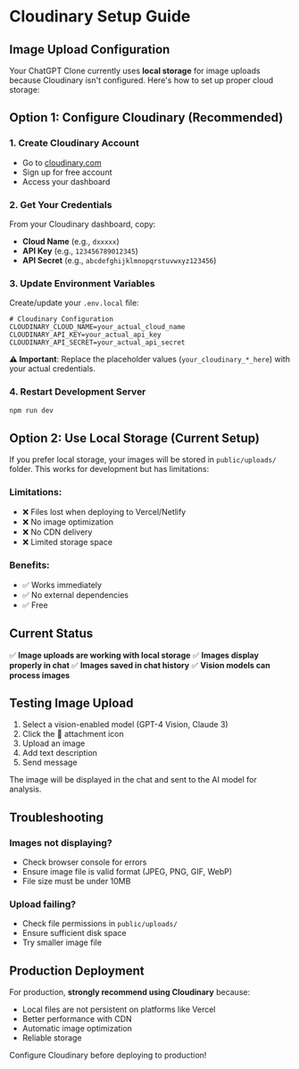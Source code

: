 # Cloudinary Setup Guide

## Image Upload Configuration

Your ChatGPT Clone currently uses **local storage** for image uploads because Cloudinary isn't configured. Here's how to set up proper cloud storage:

## Option 1: Configure Cloudinary (Recommended)

### 1. Create Cloudinary Account
- Go to [cloudinary.com](https://cloudinary.com)
- Sign up for free account
- Access your dashboard

### 2. Get Your Credentials
From your Cloudinary dashboard, copy:
- **Cloud Name** (e.g., `dxxxxx`)
- **API Key** (e.g., `123456789012345`)
- **API Secret** (e.g., `abcdefghijklmnopqrstuvwxyz123456`)

### 3. Update Environment Variables
Create/update your `.env.local` file:

```env
# Cloudinary Configuration
CLOUDINARY_CLOUD_NAME=your_actual_cloud_name
CLOUDINARY_API_KEY=your_actual_api_key
CLOUDINARY_API_SECRET=your_actual_api_secret
```

**⚠️ Important**: Replace the placeholder values (`your_cloudinary_*_here`) with your actual credentials.

### 4. Restart Development Server
```bash
npm run dev
```

## Option 2: Use Local Storage (Current Setup)

If you prefer local storage, your images will be stored in `public/uploads/` folder. This works for development but has limitations:

### Limitations:
- ❌ Files lost when deploying to Vercel/Netlify
- ❌ No image optimization
- ❌ No CDN delivery
- ❌ Limited storage space

### Benefits:
- ✅ Works immediately
- ✅ No external dependencies
- ✅ Free

## Current Status

✅ **Image uploads are working with local storage**
✅ **Images display properly in chat**
✅ **Images saved in chat history**
✅ **Vision models can process images**

## Testing Image Upload

1. Select a vision-enabled model (GPT-4 Vision, Claude 3)
2. Click the 📎 attachment icon
3. Upload an image
4. Add text description
5. Send message

The image will be displayed in the chat and sent to the AI model for analysis.

## Troubleshooting

### Images not displaying?
- Check browser console for errors
- Ensure image file is valid format (JPEG, PNG, GIF, WebP)
- File size must be under 10MB

### Upload failing?
- Check file permissions in `public/uploads/`
- Ensure sufficient disk space
- Try smaller image file

## Production Deployment

For production, **strongly recommend using Cloudinary** because:
- Local files are not persistent on platforms like Vercel
- Better performance with CDN
- Automatic image optimization
- Reliable storage

Configure Cloudinary before deploying to production! 